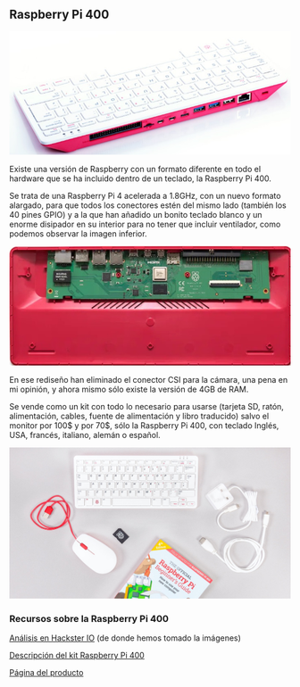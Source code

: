 ## Raspberry Pi 400

![Raspberry Pi 400](./images/RPI_400_BACK_2_WHITE_recortada.jpg)

Existe una versión de Raspberry con un  formato diferente en todo el hardware que se ha incluido dentro de un teclado, la Raspberry Pi 400.

Se trata de una Raspberry Pi 4 acelerada a 1.8GHz, con un nuevo formato alargado, para que todos los conectores estén del mismo lado (también los 40 pines GPIO) y a la que han añadido un bonito teclado blanco y un enorme disipador en su interior para no tener que incluir ventilador, como podemos observar la imagen inferior.

![](./images/inside_raspi400_recortada.jpg)

En ese rediseño han eliminado el conector CSI para la cámara, una pena en mi opinión, y ahora mismo sólo existe la versión de 4GB de RAM.

Se vende como un kit con todo lo necesario para usarse (tarjeta SD, ratón, alimentación, cables, fuente de alimentación y libro traducido) salvo el monitor por 100$ y por 70$, sólo la Raspberry Pi 400, con teclado Inglés, USA, francés, italiano, alemán o español.

![Kit de Raspberry Pi 400](./images/kit-raspi400.jpg)

### Recursos sobre la Raspberry Pi 400

[Análisis en Hackster IO](https://www.hackster.io/news/hands-on-with-the-raspberry-pi-400-the-first-consumer-product-raspberry-pi-2718c6b45ad3) (de donde hemos tomado la imágenes)

[Descripción del kit Raspberry Pi 400](https://magpi.raspberrypi.com/articles/raspberry-pi-400-specifications-benchmarks-and-personal-computer-kit)

[Página del producto](https://www.raspberrypi.com/products/raspberry-pi-400/)  


